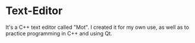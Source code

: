# Text-Editor
It's a C++ text editor called "Mot". I created it for my own use, as well as to practice programming in C++ and using Qt.
